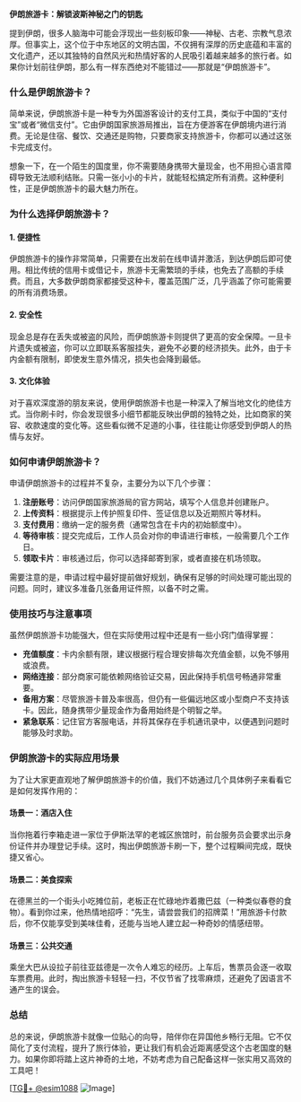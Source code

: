 **伊朗旅游卡：解锁波斯神秘之门的钥匙**

提到伊朗，很多人脑海中可能会浮现出一些刻板印象——神秘、古老、宗教气息浓厚。但事实上，这个位于中东地区的文明古国，不仅拥有深厚的历史底蕴和丰富的文化遗产，还以其独特的自然风光和热情好客的人民吸引着越来越多的旅行者。如果你计划前往伊朗，那么有一样东西绝对不能错过——那就是“伊朗旅游卡”。

### 什么是伊朗旅游卡？

简单来说，伊朗旅游卡是一种专为外国游客设计的支付工具，类似于中国的“支付宝”或者“微信支付”。它由伊朗国家旅游局推出，旨在方便游客在伊朗境内进行消费。无论是住宿、餐饮、交通还是购物，只要商家支持旅游卡，你都可以通过这张卡完成支付。

想象一下，在一个陌生的国度里，你不需要随身携带大量现金，也不用担心语言障碍导致无法顺利结账。只需一张小小的卡片，就能轻松搞定所有消费。这种便利性，正是伊朗旅游卡的最大魅力所在。

### 为什么选择伊朗旅游卡？

#### 1. **便捷性**
伊朗旅游卡的操作非常简单，只需要在出发前在线申请并激活，到达伊朗后即可使用。相比传统的信用卡或借记卡，旅游卡无需繁琐的手续，也免去了高额的手续费。而且，大多数伊朗商家都接受这种卡，覆盖范围广泛，几乎涵盖了你可能需要的所有消费场景。

#### 2. **安全性**
现金总是存在丢失或被盗的风险，而伊朗旅游卡则提供了更高的安全保障。一旦卡片遗失或被盗，你可以立即联系客服挂失，避免不必要的经济损失。此外，由于卡内金额有限制，即使发生意外情况，损失也会降到最低。

#### 3. **文化体验**
对于喜欢深度游的朋友来说，使用伊朗旅游卡也是一种深入了解当地文化的绝佳方式。当你刷卡时，你会发现很多小细节都能反映出伊朗的独特之处，比如商家的笑容、收款速度的变化等。这些看似微不足道的小事，往往能让你感受到伊朗人的热情与友好。

### 如何申请伊朗旅游卡？

申请伊朗旅游卡的过程并不复杂，主要分为以下几个步骤：

1. **注册账号**：访问伊朗国家旅游局的官方网站，填写个人信息并创建账户。
2. **上传资料**：根据提示上传护照复印件、签证信息以及近期照片等材料。
3. **支付费用**：缴纳一定的服务费（通常包含在卡内的初始额度中）。
4. **等待审核**：提交完成后，工作人员会对你的申请进行审核，一般需要几个工作日。
5. **领取卡片**：审核通过后，你可以选择邮寄到家，或者直接在机场领取。

需要注意的是，申请过程中最好提前做好规划，确保有足够的时间处理可能出现的问题。同时，建议多准备几张备用证件照，以备不时之需。

### 使用技巧与注意事项

虽然伊朗旅游卡功能强大，但在实际使用过程中还是有一些小窍门值得掌握：

- **充值额度**：卡内余额有限，建议根据行程合理安排每次充值金额，以免不够用或浪费。
- **网络连接**：部分商家可能依赖网络验证交易，因此保持手机信号畅通非常重要。
- **备用方案**：尽管旅游卡普及率很高，但仍有一些偏远地区或小型商户不支持该卡。因此，随身携带少量现金作为备用始终是个明智之举。
- **紧急联系**：记住官方客服电话，并将其保存在手机通讯录中，以便遇到问题时能够及时求助。

### 伊朗旅游卡的实际应用场景

为了让大家更直观地了解伊朗旅游卡的价值，我们不妨通过几个具体例子来看看它是如何发挥作用的：

#### 场景一：酒店入住
当你拖着行李箱走进一家位于伊斯法罕的老城区旅馆时，前台服务员会要求出示身份证件并办理登记手续。这时，掏出伊朗旅游卡刷一下，整个过程瞬间完成，既快捷又省心。

#### 场景二：美食探索
在德黑兰的一个街头小吃摊位前，老板正在忙碌地炸着撒巴兹（一种类似春卷的食物）。看到你过来，他热情地招呼：“先生，请尝尝我们的招牌菜！”用旅游卡付款后，你不仅能享受到美味佳肴，还能与当地人建立起一种奇妙的情感纽带。

#### 场景三：公共交通
乘坐大巴从设拉子前往亚兹德是一次令人难忘的经历。上车后，售票员会逐一收取车票费用。此时，掏出旅游卡轻轻一扫，不仅节省了找零麻烦，还避免了因语言不通产生的误会。

### 总结

总的来说，伊朗旅游卡就像一位贴心的向导，陪伴你在异国他乡畅行无阻。它不仅简化了支付流程，提升了旅行体验，更让我们有机会近距离感受这个古老国度的魅力。如果你即将踏上这片神奇的土地，不妨考虑为自己配备这样一张实用又高效的工具吧！

[[TG💪+ @esim1088](https://t.me/s/esim1088) ![Image](https://i.postimg.cc/4NQfJmqS/Snipaste-2025-05-13-00-14-12.png)]